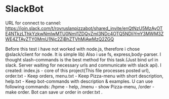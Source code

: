 # SlackBot
URL for connect to cannel:
https://join.slack.com/t/royruslanpizzabot/shared_invite/enQtNzU5MzAyOTE4NTkzLThkYzkwNmIwMTU0NmI1ZDQyZmI3NDc4OTQ5NDliYmY3MWM3ZWE4ZTAyZTY0MmU1Njc2ZjBhZTVhMjAwMzQ2ZGQ

Before this test i have not worked with node.js, therefore i chose @slack/client for node.
It is simple lib)
Also i use fs, express,body-parser.
I thought slash-commands is the best method for this task.(Just bind url in slack. Server waiting for necessary urls and 
communicate with slack api).
I created: index.js - core of this project(This file processes posted url),
  order.txt - Keep orders, menu.txt - Keep Pizza-menu with short description, 
  help.txt - Keep bot-commands with description & examples.
U can use following commands: /hpme - help, /menu - show Pizza-menu, /order - make order.
Bot can save ur order in order.txt .
